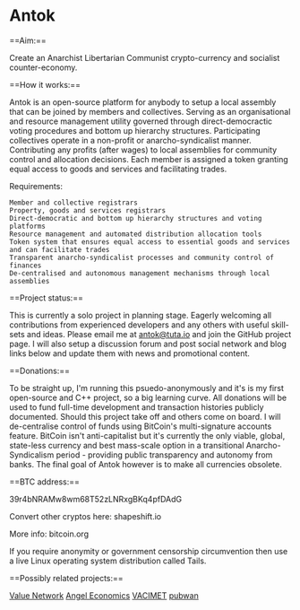 # Antok
==Aim:==

Create an Anarchist Libertarian Communist crypto-currency and socialist counter-economy.

==How it works:==

Antok is an open-source platform for anybody to setup a local assembly that can be joined by members and collectives. Serving as an organisational and resource management utility governed through direct-democractic voting procedures and bottom up hierarchy structures. Participating collectives operate in a non-profit or anarcho-syndicalist manner. Contributing any profits (after wages) to local assemblies for community control and allocation decisions. Each member is assigned a token granting equal access to goods and services and facilitating trades.

Requirements:

    Member and collective registrars
    Property, goods and services registrars
    Direct-democratic and bottom up hierarchy structures and voting platforms
    Resource management and automated distribution allocation tools
    Token system that ensures equal access to essential goods and services and can facilitate trades
    Transparent anarcho-syndicalist processes and community control of finances
    De-centralised and autonomous management mechanisms through local assemblies

==Project status:==

This is currently a solo project in planning stage. Eagerly welcoming all contributions from experienced developers and any others with useful skill-sets and ideas. Please email me at antok@tuta.io and join the GitHub project page. I will also setup a discussion forum and post social network and blog links below and update them with news and promotional content.

==Donations:==

To be straight up, I'm running this psuedo-anonymously and it's is my first open-source and C++ project, so a big learning curve. All donations will be used to fund full-time development and transaction histories publicly documented. Should this project take off and others come on board. I will de-centralise control of funds using BitCoin's multi-signature accounts feature. BitCoin isn't anti-capitalist but it's currently the only viable, global, state-less currency and best mass-scale option in a transitional Anarcho-Syndicalism period - providing public transparency and autonomy from banks. The final goal of Antok however is to make all currencies obsolete.

==BTC address:==

39r4bNRAMw8wm68T52zLNRxgBKq4pfDAdG

Convert other cryptos here: shapeshift.io

More info: bitcoin.org

If you require anonymity or government censorship circumvention then use a live Linux operating system distribution called Tails.

==Possibly related projects:==

[Value Network](https://github.com/valnet/valuenetwork)
[Angel Economics](http://n8chz.blogspot.com/2010/06/building-new-allocative-mechanism.html)
[VACIMET](https://anagory.wordpress.com/2014/03/02/the-affeerce-method-of-business-plan-generation/)
[pubwan](http://r.duckduckgo.com/l/?kh=-1&uddg=http%3A%2F%2Fscratchpad.wikia.com%2Fwiki%2FPubwan)
